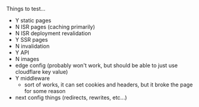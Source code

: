Things to test...
- Y static pages
- N ISR pages (caching primarily)
- N ISR deployment revalidation
- Y SSR pages
- N invalidation
- Y API
- N images
- edge config (probably won't work, but should be able to just use cloudflare key value)
- Y middleware
    - sort of works, it can set cookies and headers, but it broke the page for some reason
- next config things (redirects, rewrites, etc...)